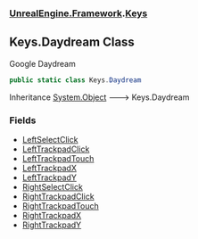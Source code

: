 ### [UnrealEngine.Framework](./UnrealEngine-Framework.md 'UnrealEngine.Framework').[Keys](./UnrealEngine-Framework-Keys.md 'UnrealEngine.Framework.Keys')
## Keys.Daydream Class
Google Daydream  
```csharp
public static class Keys.Daydream
```
Inheritance [System.Object](https://docs.microsoft.com/en-us/dotnet/api/System.Object 'System.Object') &#129106; Keys.Daydream  
### Fields
- [LeftSelectClick](./UnrealEngine-Framework-Keys-Daydream-LeftSelectClick.md 'UnrealEngine.Framework.Keys.Daydream.LeftSelectClick')
- [LeftTrackpadClick](./UnrealEngine-Framework-Keys-Daydream-LeftTrackpadClick.md 'UnrealEngine.Framework.Keys.Daydream.LeftTrackpadClick')
- [LeftTrackpadTouch](./UnrealEngine-Framework-Keys-Daydream-LeftTrackpadTouch.md 'UnrealEngine.Framework.Keys.Daydream.LeftTrackpadTouch')
- [LeftTrackpadX](./UnrealEngine-Framework-Keys-Daydream-LeftTrackpadX.md 'UnrealEngine.Framework.Keys.Daydream.LeftTrackpadX')
- [LeftTrackpadY](./UnrealEngine-Framework-Keys-Daydream-LeftTrackpadY.md 'UnrealEngine.Framework.Keys.Daydream.LeftTrackpadY')
- [RightSelectClick](./UnrealEngine-Framework-Keys-Daydream-RightSelectClick.md 'UnrealEngine.Framework.Keys.Daydream.RightSelectClick')
- [RightTrackpadClick](./UnrealEngine-Framework-Keys-Daydream-RightTrackpadClick.md 'UnrealEngine.Framework.Keys.Daydream.RightTrackpadClick')
- [RightTrackpadTouch](./UnrealEngine-Framework-Keys-Daydream-RightTrackpadTouch.md 'UnrealEngine.Framework.Keys.Daydream.RightTrackpadTouch')
- [RightTrackpadX](./UnrealEngine-Framework-Keys-Daydream-RightTrackpadX.md 'UnrealEngine.Framework.Keys.Daydream.RightTrackpadX')
- [RightTrackpadY](./UnrealEngine-Framework-Keys-Daydream-RightTrackpadY.md 'UnrealEngine.Framework.Keys.Daydream.RightTrackpadY')
